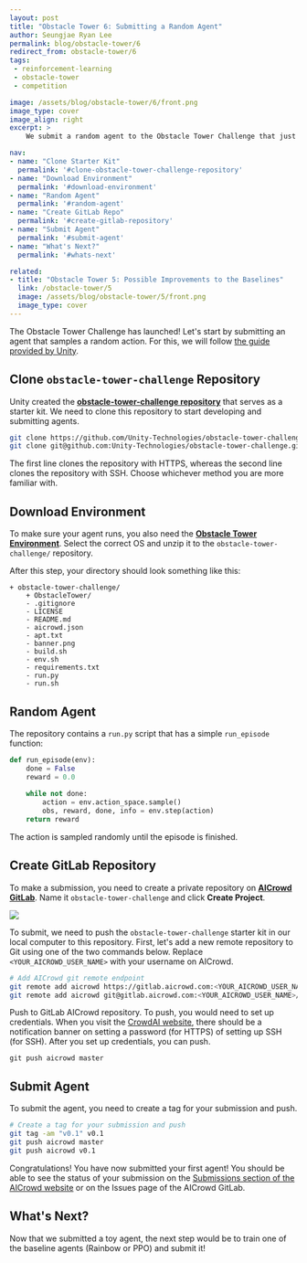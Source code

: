 ```yaml
---
layout: post
title: "Obstacle Tower 6: Submitting a Random Agent"
author: Seungjae Ryan Lee
permalink: blog/obstacle-tower/6
redirect_from: obstacle-tower/6
tags:
 - reinforcement-learning
 - obstacle-tower
 - competition

image: /assets/blog/obstacle-tower/6/front.png
image_type: cover
image_align: right
excerpt: >
    We submit a random agent to the Obstacle Tower Challenge that just began.

nav:
- name: "Clone Starter Kit"
  permalink: '#clone-obstacle-tower-challenge-repository'
- name: "Download Environment"
  permalink: '#download-environment'
- name: "Random Agent"
  permalink: '#random-agent'
- name: "Create GitLab Repo"
  permalink: '#create-gitlab-repository'
- name: "Submit Agent"
  permalink: '#submit-agent'
- name: "What's Next?"
  permalink: '#whats-next'

related:
- title: "Obstacle Tower 5: Possible Improvements to the Baselines"
  link: /obstacle-tower/5
  image: /assets/blog/obstacle-tower/5/front.png
  image_type: cover
---
```


The Obstacle Tower Challenge has launched! Let's start by submitting an agent that samples a random action. For this, we will follow [the guide provided by Unity](https://github.com/unity-Technologies/obstacle-tower-challenge).


## Clone `obstacle-tower-challenge` Repository

Unity created the [**obstacle-tower-challenge repository**](https://github.com/Unity-Technologies/obstacle-tower-challenge) that serves as a starter kit. We need to clone this repository to start developing and submitting agents.

```bash
git clone https://github.com/Unity-Technologies/obstacle-tower-challenge.git
git clone git@github.com:Unity-Technologies/obstacle-tower-challenge.git
```

The first line clones the repository with HTTPS, whereas the second line clones the repository with SSH. Choose whichever method you are more familiar with.

## Download Environment

To make sure your agent runs, you also need the [**Obstacle Tower Environment**](https://github.com/Unity-Technologies/obstacle-tower-env#download-the-environment). Select the correct OS and unzip it to the `obstacle-tower-challenge/` repository.

After this step, your directory should look something like this:

```
+ obstacle-tower-challenge/
    + ObstacleTower/
    - .gitignore
    - LICENSE
    - README.md
    - aicrowd.json
    - apt.txt
    - banner.png
    - build.sh
    - env.sh
    - requirements.txt
    - run.py
    - run.sh
```

## Random Agent

The repository contains a `run.py` script that has a simple `run_episode` function:

```python
def run_episode(env):
    done = False
    reward = 0.0
    
    while not done:
        action = env.action_space.sample()
        obs, reward, done, info = env.step(action)
    return reward
```

The action is sampled randomly until the episode is finished.

## Create GitLab Repository

To make a submission, you need to create a private repository on [**AICrowd GitLab**](https://gitlab.aicrowd.com/). Name it `obstacle-tower-challenge` and click **Create Project**.

<div class="mdl-grid">
  <div class="mdl-layout-spacer"></div>
  <div class="mdl-cell mdl-cell--12-col mdl-cell--12-col-desktop mdl-cell--8-col-tablet mdl-cell--12-col-phone mdl-cell--hide-phone">
    <img src="{{absolute_url}}/assets/blog/obstacle-tower/6/new_project.png">
  </div>
  <div class="mdl-layout-spacer"></div>
</div>

To submit, we need to push the `obstacle-tower-challenge` starter kit in our local computer to this repository. First, let's add a new remote repository to Git using one of the two commands below. Replace `<YOUR_AICROWD_USER_NAME>` with your username on AICrowd.

```bash
# Add AICrowd git remote endpoint
git remote add aicrowd https://gitlab.aicrowd.com:<YOUR_AICROWD_USER_NAME>/obstacle-tower-challenge.git
git remote add aicrowd git@gitlab.aicrowd.com:<YOUR_AICROWD_USER_NAME>/obstacle-tower-challenge.git
```

Push to GitLab AICrowd repository. To push, you would need to set up credentials. When you visit the [CrowdAI website](https://gitlab.aicrowd.com/), there should be a notification banner on setting a password (for HTTPS) of setting up SSH (for SSH). After you set up credentials, you can push.

```
git push aicrowd master
```

## Submit Agent

To submit the agent, you need to create a tag for your submission and push.

```bash
# Create a tag for your submission and push
git tag -am "v0.1" v0.1
git push aicrowd master
git push aicrowd v0.1
```

Congratulations! You have now submitted your first agent! You should be able to see the status of your submission on the [Submissions section of the AICrowd website](https://www.aicrowd.com/challenges/unity-obstacle-tower-challenge/submissions) or on the Issues page of the AICrowd GitLab.


## What's Next?

Now that we submitted a toy agent, the next step would be to train one of the baseline agents (Rainbow or PPO) and submit it!
